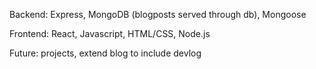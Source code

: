 Backend: Express, MongoDB (blogposts served through db), Mongoose

Frontend: React, Javascript, HTML/CSS, Node.js 

Future: projects, extend blog to include devlog
